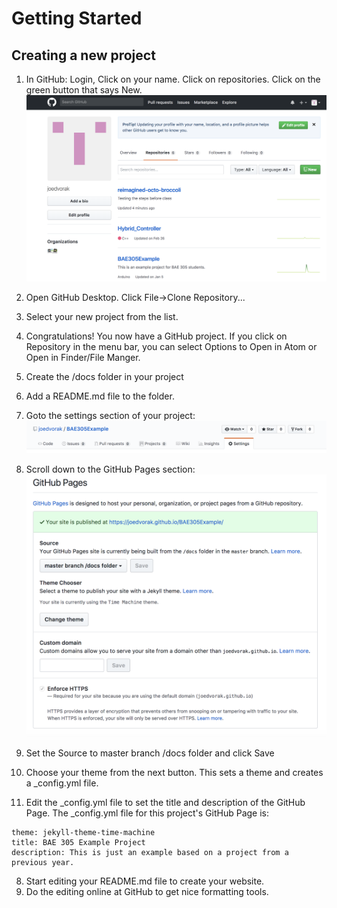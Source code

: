 # Getting Started

## Creating a new project
1. In GitHub: Login, Click on your name. Click on repositories. Click on the green button that says New.
![Clicking on new Repository](GitHub%20New%20Repository.png)
2. Open GitHub Desktop. Click File->Clone Repository...
3. Select your new project from the list.
4. Congratulations! You now have a GitHub project. If you click on Repository in the menu bar, you can select Options to Open in Atom or Open in Finder/File Manger.


1. Create the /docs folder in your project
2. Add a README.md file to the folder.
3. Goto the settings section of your project:
![Settings Tab](SettingsSection.png)
4. Scroll down to the GitHub Pages section:
![GitHub Pages Section](GitHubPages_Setting_Section.png)
5. Set the Source to master branch /docs folder and click Save
6. Choose your theme from the next button. This sets a theme and creates a \_config.yml file.
7. Edit the \_config.yml file to set the title and description of the GitHub Page. The \_config.yml file for this project's GitHub Page is:

```
theme: jekyll-theme-time-machine
title: BAE 305 Example Project
description: This is just an example based on a project from a previous year.
```

8. Start editing your README.md file to create your website.
9. Do the editing online at GitHub to get nice formatting tools.
